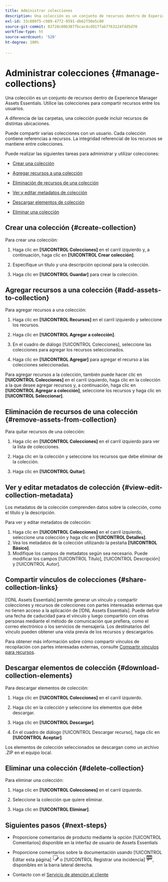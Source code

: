 ```yaml
---
title: Administrar colecciones
description: Una colección es un conjunto de recursos dentro de Experience Manager Assets Essentials. Utilice las colecciones para compartir recursos entre los usuarios.
exl-id: 33c889f5-c989-4772-9591-db62f50e5c80
source-git-commit: 02f28c00b387fbcac4cd917fab7763124fdd5d70
workflow-type: ht
source-wordcount: '520'
ht-degree: 100%

---
```


# Administrar colecciones {#manage-collections}

Una colección es un conjunto de recursos dentro de Experience Manager Assets Essentials. Utilice las colecciones para compartir recursos entre los usuarios.

A diferencia de las carpetas, una colección puede incluir recursos de distintas ubicaciones.

<!--
You can share collections with various users that are assigned different levels of privileges, including viewing, editing, and so on.
-->

Puede compartir varias colecciones con un usuario. Cada colección contiene referencias a recursos. La integridad referencial de los recursos se mantiene entre colecciones.

Puede realizar las siguientes tareas para administrar y utilizar colecciones:

* [Crear una colección](#create-collection)

* [Agregar recursos a una colección](#add-assets-to-collection)

* [Eliminación de recursos de una colección](#remove-assets-from-collection)

* [Ver y editar metadatos de colección](#view-edit-collection-metadata)

* [Descargar elementos de colección](#download-collection-elements)

* [Eliminar una colección](#delete-collection)

## Crear una colección {#create-collection}

Para crear una colección:

1. Haga clic en **[!UICONTROL Colecciones]** en el carril izquierdo y, a continuación, haga clic en **[!UICONTROL Crear colección]**.

1. Especifique un título y una descripción opcional para la colección.

1. Haga clic en **[!UICONTROL Guardar]** para crear la colección.

## Agregar recursos a una colección {#add-assets-to-collection}

Para agregar recursos a una colección:

1. Haga clic en **[!UICONTROL Recursos]** en el carril izquierdo y seleccione los recursos.

1. Haga clic en **[!UICONTROL Agregar a colección]**.

1. En el cuadro de diálogo [!UICONTROL Colecciones], seleccione las colecciones para agregar los recursos seleccionados.

1. Haga clic en **[!UICONTROL Agregar]** para agregar el recurso a las colecciones seleccionadas.

Para agregar recursos a la colección, también puede hacer clic en **[!UICONTROL Colecciones]** en el carril izquierdo, haga clic en la colección a la que desee agregar recursos y, a continuación, haga clic en **[!UICONTROL Agregar a colección]**, seleccione los recursos y haga clic en **[!UICONTROL Seleccionar]**.

## Eliminación de recursos de una colección {#remove-assets-from-collection}

Para quitar recursos de una colección:

1. Haga clic en **[!UICONTROL Colecciones]** en el carril izquierdo para ver la lista de colecciones.

1. Haga clic en la colección y seleccione los recursos que debe eliminar de la colección.

1. Haga clic en **[!UICONTROL Quitar]**.

<!--

## Manage access to a collection {#manage-collection-access}

The permission management for collections function in the same manner as folders in [!DNL Assets Essentials]. Administrators can manage the access levels for collections available in the repository. As an administrator, you can create user groups and assign permissions to those groups to manage access levels. You can also delegate the permission management privileges to user groups at the collection-level.

For more information, see [Manage permissions for folders and collections](manage-permissions.md).

## Search a collection {#search-collections}

Click **[!UICONTROL Collections]** in the left rail and use the Search box to specify a text as the criteria to search for a collection. [!DNL Assets Essentials] uses the specified text to search collection names, metadata including tags defined for a collection and returns appropriate results.

>[!NOTE]
>
>Assets Essentials performs search in collections available at the root level. It does not perform search in assets and folders available in collections.

-->

## Ver y editar metadatos de colección {#view-edit-collection-metadata}

Los metadatos de la colección comprenden datos sobre la colección, como el título y la descripción.

Para ver y editar metadatos de colección:

1. Haga clic en **[!UICONTROL Colecciones]** en el carril izquierdo, seleccione una colección y haga clic en **[!UICONTROL Detalles]**.
1. Vea los metadatos de la colección utilizando la pestaña **[!UICONTROL Básico]**.
1. Modifique los campos de metadatos según sea necesario. Puede modificar los campos [!UICONTROL Título], [!UICONTROL Descripción] y [!UICONTROL Autor].

## Compartir vínculos de colecciones {#share-collection-links}

[!DNL Assets Essentials] permite generar un vínculo y compartir colecciones y recursos de colecciones con partes interesadas externas que no tienen acceso a la aplicación de [!DNL Assets Essentials]. Puede definir una fecha de caducidad para el vínculo y luego compartirlo con otras personas mediante el método de comunicación que prefiera, como el correo electrónico o los servicios de mensajería. Los destinatarios del vínculo pueden obtener una vista previa de los recursos y descargarlos.

Para obtener más información sobre cómo compartir vínculos de recopilación con partes interesadas externas, consulte [Compartir vínculos para recursos](share-links-for-assets.md).

## Descargar elementos de colección {#download-collection-elements}

Para descargar elementos de colección:

1. Haga clic en **[!UICONTROL Colecciones]** en el carril izquierdo.

1. Haga clic en la colección y seleccione los elementos que debe descargar.

1. Haga clic en **[!UICONTROL Descargar]**.

1. En el cuadro de diálogo [!UICONTROL Descargar recurso], haga clic en **[!UICONTROL Aceptar]**.

Los elementos de colección seleccionados se descargan como un archivo .ZIP en el equipo local.

## Eliminar una colección {#delete-collection}

Para eliminar una colección:

1. Haga clic en **[!UICONTROL Colecciones]** en el carril izquierdo.

1. Seleccione la colección que quiere eliminar.

1. Haga clic en **[!UICONTROL Eliminar]**.

## Siguientes pasos {#next-steps}

* Proporcione comentarios de producto mediante la opción [!UICONTROL Comentarios] disponible en la interfaz de usuario de Assets Essentials

* Proporcione comentarios sobre la documentación usando [!UICONTROL Editar esta página] ![editar la página](assets/do-not-localize/edit-page.png) o [!UICONTROL Registrar una incidencia] ![crear una incidencia de GitHub](assets/do-not-localize/github-issue.png), disponibles en la barra lateral derecha.

* Contacto con el [Servicio de atención al cliente](https://experienceleague.adobe.com/?support-solution=General&amp;lang=es#support)
